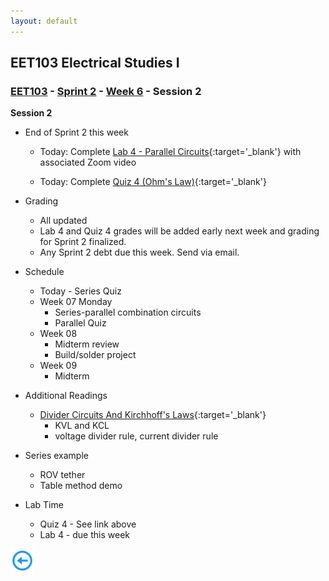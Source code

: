 ```yaml
---
layout: default
---
```


## EET103 Electrical Studies I

### [EET103](../../../) - [Sprint 2](../../) - [Week 6](../) - Session 2

**Session 2**

- End of Sprint 2 this week
    - Today: Complete [Lab 4 - Parallel Circuits](../../../labs/l04_parallel_circuits/){:target='_blank'} with associated Zoom video
    
    - Today: Complete [Quiz 4 (Ohm's Law)](https://forms.office.com/Pages/ResponsePage.aspx?id=7d-nLF6sb0SVV1dHONw2EJ6w58fEsdNChe_qBQ1MBUdUNUY1M0ZMWlVMQ0M1U1NIMkZaU0JHMlUzMy4u){:target='_blank'}

- Grading
    - All updated
    - Lab 4 and Quiz 4 grades will be added early next week and grading for Sprint 2 finalized.
    - Any Sprint 2 debt due this week. Send via email.

- Schedule
    - Today - Series Quiz
    - Week 07 Monday
        - Series-parallel combination circuits
        - Parallel Quiz
    - Week 08 
        - Midterm review
        - Build/solder project
    - Week 09
        - Midterm


- Additional Readings
    - [Divider Circuits And Kirchhoff's Laws](https://www.allaboutcircuits.com/textbook/direct-current/chpt-6/voltage-divider-circuits/){:target='_blank'}
        - KVL and KCL 
        - voltage divider rule, current divider rule 

- Series example 
    - ROV tether
    - Table method demo
    
- Lab Time
    - Quiz 4 - See link above
    - Lab 4 - due this week
    


[![back button](../../../back_button.png)](../)